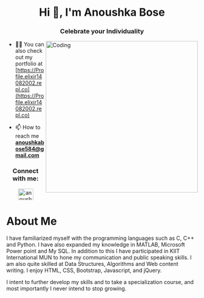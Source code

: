 <h1 align="center">Hi 👋, I'm Anoushka Bose</h1>
<h3 align="center">Celebrate your Individuality</h3>

<img align="right" alt="Coding" width="400" src="https://cdn.dribbble.com/users/5991998/screenshots/16514601/media/980378deb50f75280dd664f2d40eff7c.jpg?compress=1&resize=1600x1200">

- 👨‍💻 You can also check out my portfolio at [https://Profile.elixir14082002.repl.co](https://Profile.elixir14082002.repl.co)

- 📫 How to reach me **anoushkabose584@gmail.com**

<h3 align="center">Connect with me:</h3>
<p align="center">
<a href="https://linkedin.com/in/anoushka-bose-68a997210" target="blank"><img align="center" src="https://cdn.jsdelivr.net/npm/simple-icons@3.0.1/icons/linkedin.svg" alt="anoushka-bose-68a997210" height="30" width="40" /></a>
</p>

# About Me
<p align="left">
  I have familiarized myself with the programming languages such as C, C++ and Python. I have also expanded my knowledge in MATLAB, Microsoft Power point and My SQL. In addition to this I have participated in KIIT International MUN to hone my communication and public speaking skills. I am also quite skilled at Data Structures, Algorithms and Web content writing. I enjoy HTML, CSS, Bootstrap, Javascript, and jQuery.

I intent to further develop my skills and to take a specialization course, and most importantly I never intend to stop growing.</p>
